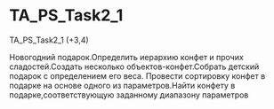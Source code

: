 # TA_PS_Task2_1
TA_PS_Task2_1 (+3,4)

Новогодний подарок.Определить иерархию конфет и прочих сладостей.Создать несколько объектов-конфет.Собрать детский подарок с определением его веса. Провести сортировку конфет в подарке на основе одного из параметров.Найти конфету в подарке,соответствующую заданному диапазону параметров
